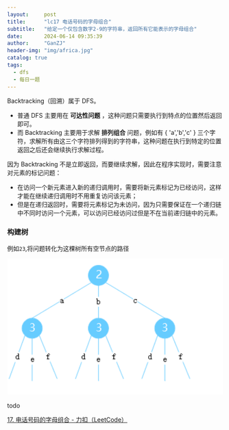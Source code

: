 ```yaml
---
layout:     post
title:      "lc17 电话号码的字母组合"
subtitle:   "给定一个仅包含数字2-9的字符串，返回所有它能表示的字母组合"
date:       2024-06-14 09:35:39
author:     "GanZJ"
header-img: "img/africa.jpg"
catalog: true
tags:
  - dfs
  - 每日一题
---
```


Backtracking（回溯）属于 DFS。

- 普通 DFS 主要用在 **可达性问题** ，这种问题只需要执行到特点的位置然后返回即可。
- 而 Backtracking 主要用于求解 **排列组合** 问题，例如有 { 'a','b','c' } 三个字符，求解所有由这三个字符排列得到的字符串，这种问题在执行到特定的位置返回之后还会继续执行求解过程。

因为 Backtracking 不是立即返回，而要继续求解，因此在程序实现时，需要注意对元素的标记问题：

- 在访问一个新元素进入新的递归调用时，需要将新元素标记为已经访问，这样才能在继续递归调用时不用重复访问该元素；
- 但是在递归返回时，需要将元素标记为未访问，因为只需要保证在一个递归链中不同时访问一个元素，可以访问已经访问过但是不在当前递归链中的元素。



### 构建树

例如`23`,将问题转化为这棵树所有空节点的路径

![image-20240614135320748](/img/in-post/image-20240614135320748.png)



todo











[17. 电话号码的字母组合 - 力扣（LeetCode）](https://leetcode.cn/problems/letter-combinations-of-a-phone-number/description/)
